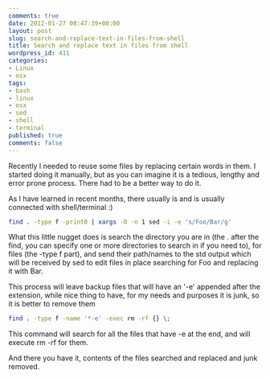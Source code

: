 ```yaml
---
comments: true
date: 2012-01-27 08:47:39+00:00
layout: post
slug: search-and-replace-text-in-files-from-shell
title: Search and replace text in files from shell
wordpress_id: 411
categories:
- Linux
- osx
tags:
- bash
- linux
- osx
- sed
- shell
- terminal
published: true
comments: false
---
```


Recently I needed to reuse some files by replacing certain words in them.
I started doing it manually, but as you can imagine it is a tedious, lengthy and error prone process.
There had to be a better way to do it.

As I have learned in recent months, there usually is and is usually connected with shell/terminal :)
<!--more-->

```bash
find . -type f -print0 | xargs -0 -n 1 sed -i -e 's/Foo/Bar/g'
```

What this little nugget does is search the directory you are in (the . after the find, you can specify one or more directories to search in if you need to), for files (the -type f part), and send their path/names to the std output which will be received by sed to edit files in place searching for Foo and replacing it with Bar.


This process will leave backup files that will have an '-e' appended after the extension, while nice thing to have, for my needs and purposes it is junk, so it is better to remove them

```bash
find . -type f -name '*-e' -exec rm -rf {} \;
```

This command will search for all the files that have -e at the end, and will execute rm -rf for them.


And there you have it, contents of the files searched and replaced and junk removed.
